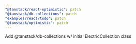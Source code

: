 ```yaml
---
"@tanstack/react-optimistic": patch
"@tanstack/db-collections": patch
"examples/react/todo": patch
"@tanstack/optimistic": patch
---
```


Add @tanstack/db-collections w/ initial ElectricCollection class
